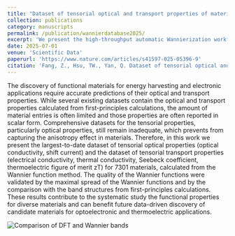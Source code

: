 ```yaml
---
title: "Dataset of tensorial optical and transport properties of materials from the Wannier function method"
collection: publications
category: manuscripts
permalink: /publication/wannierdatabase2025/
excerpt: 'We present the high-throughput automatic Wannierization workflow and the largest-to-date dataset of tensorial optical properties (optical conductivity, shift current) and tensorial transport properties (electrical conductivity, thermal conductivity, Seebeck coefficient, thermoelectric figure of merit zT) for 7301 materials. The results were validated by the maximum spread of the Wannier functions and the MAE of the band energy difference between DFT and Wannier methods (typically a few meV).'
date: 2025-07-01
venue: 'Scientific Data'
paperurl: 'https://www.nature.com/articles/s41597-025-05396-9'
citation: 'Fang, Z., Hsu, TW., Yan, Q. Dataset of tensorial optical and transport properties of materials from the Wannier function method. Sci Data, 2025, 12, 1092. https://doi.org/10.1038/s41597-025-05396-9'
---
```

The discovery of functional materials for energy harvesting and electronic applications require accurate predictions of their optical and transport properties. While several existing datasets contain the optical and transport properties calculated from first-principles calculations, the amount of material entries is often limited and those properties are often reported in scalar form. Comprehensive datasets for the tensorial properties, particularly optical properties, still remain inadequate, which prevents from capturing the anisotropy effect in materials. Therefore, in this work we present the largest-to-date dataset of tensorial optical properties (optical conductivity, shift current) and the dataset of tensorial transport properties (electrical conductivity, thermal conductivity, Seebeck coefficient, thermoelectric figure of merit zT) for 7301 materials, calculated from the Wannier function method. The quality of the Wannier functions were validated by the maximal spread of the Wannier functions and by the comparison with the band structures from first-principles calculations. These results contribute to the systematic study the functional properties for diverse materials and can benefit future data-driven discovery of candidate materials for optoelectronic and thermoelectric applications.

![Comparison of DFT and Wannier bands](../assets/images/WannierDatabase2025.png)
